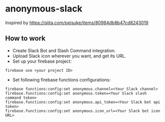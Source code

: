 # anonymous-slack
Inspired by https://qiita.com/peisuke/items/80984db8b47cd8243019

## How to work
 - Create Slack Bot and Slash Command integration.
 - Upload Slack icon wherever you want, and get its URL.
 - Set up your firebase project:

```
firebase use <your project ID>
```

 - Set following firebase functions configurations:

```
firebase functions:config:set anonymous.channel=<Your Slack channel>
firebase.functions:config:set anonymous.token=<Your Slack slash command token>
firebase.functions:config:set anonymous.api_token=<Your Slack bot api token>
firebase.functions:config:set anonymous.icon_url=<Your Slack bot icon URL>
```